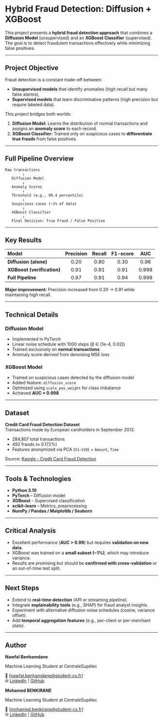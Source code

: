#  Hybrid Fraud Detection: Diffusion + XGBoost

This project presents a **hybrid fraud detection approach** that combines a **Diffusion Model** (unsupervised) and an **XGBoost Classifier** (supervised).  
The goal is to detect fraudulent transactions effectively while minimizing false positives.

---

##  Project Objective

Fraud detection is a constant trade-off between:
- **Unsupervised models** that identify anomalies (high recall but many false alarms),
- **Supervised models** that learn discriminative patterns (high precision but require labeled data).

This project bridges both worlds:

1. **Diffusion Model:** Learns the distribution of normal transactions and assigns an **anomaly score** to each record.  
2. **XGBoost Classifier:** Trained only on suspicious cases to **differentiate true frauds** from false positives.

---

##  Full Pipeline Overview

```text
Raw transactions
        ↓
   Diffusion Model
        ↓
   Anomaly Scores
        ↓
   Threshold (e.g., 99.4 percentile)
        ↓
   Suspicious cases (~1% of data)
        ↓
   XGBoost Classifier
        ↓
   Final Decision: True Fraud / False Positive
```

---
##  Key Results

| Model | Precision | Recall | F1-score | AUC |
|:--------|:-----------:|:----------:|:-----------:|:------:|
| **Diffusion (alone)** | 0.20 | 0.80 | 0.30 | 0.96 |
| **XGBoost (verification)** | 0.91 | 0.91 | 0.91 | 0.998 |
| **Full Pipeline** | 0.97 | 0.91 | 0.94 | 0.998 |

 **Major improvement:** Precision increased from 0.20 → 0.91 while maintaining high recall.

---

##  Technical Details

###  Diffusion Model
- Implemented in PyTorch  
- Linear noise schedule with 1000 steps (β ∈ [1e-4, 0.02])  
- Trained exclusively on **normal transactions**  
- Anomaly score derived from denoising MSE loss

###  XGBoost Model
- Trained on suspicious cases detected by the diffusion model  
- Added feature: `diffusion_score`  
- Optimized using `scale_pos_weight` for class imbalance  
- Achieved **AUC ≈ 0.998**

---

##  Dataset

**Credit Card Fraud Detection Dataset**  
Transactions made by European cardholders in September 2013.

- 284,807 total transactions  
- 492 frauds (≈ 0.172%)  
- Features anonymized via PCA (`V1–V28`) + `Amount`, `Time`

 Source: [Kaggle - Credit Card Fraud Detection](https://www.kaggle.com/datasets/mlg-ulb/creditcardfraud)

---

##  Tools & Technologies

- **Python 3.10**
- **PyTorch** – Diffusion model  
- **XGBoost** – Supervised classification  
- **scikit-learn** – Metrics, preprocessing  
- **NumPy / Pandas / Matplotlib / Seaborn**

---

##  Critical Analysis

- Excellent performance (**AUC > 0.99**) but requires **validation on new data**.  
- XGBoost was trained on a **small subset (~1%)**, which may introduce variance.  
- Results are promising but should be **confirmed with cross-validation** or an out-of-time test split.

---

##  Next Steps

- Extend to **real-time detection** (API or streaming pipeline).  
- Integrate **explainability tools** (e.g., SHAP) for fraud analyst insights.  
- Experiment with alternative diffusion noise schedules (cosine, variance offset).  
- Add **temporal aggregation features** (e.g., per-client or per-merchant stats).

---

##  Author

**Nawfal Benhamdane** 

Machine Learning Student at CentraleSupélec

📧 [nawfal.benhamdane@student-cs.fr]  
🌐 [LinkedIn](https://linkedin.com/in/nawfal-benhamdane-6298b1285//) | [GitHub](https://github.com/NawfalBenhamdane)

**Mohamed BENKIRANE** 

Machine Learning Student at CentraleSupélec

📧 [mohamed.benkirane@student-cs.fr]  
🌐 [LinkedIn](https://www.linkedin.com/in/benkirane10/) | [GitHub](https://github.com/simobenk)




